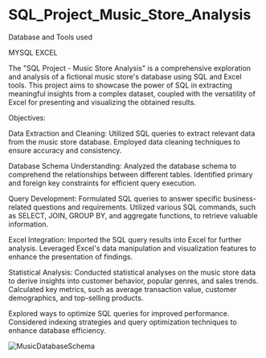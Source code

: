 # SQL_Project_Music_Store_Analysis

Database and Tools used

  MYSQL
  EXCEL
  
The "SQL Project - Music Store Analysis" is a comprehensive exploration and analysis of a fictional music store's database using SQL and Excel tools. This project aims to showcase the power of SQL in extracting meaningful insights from a complex dataset, coupled with the versatility of Excel for presenting and visualizing the obtained results.

Objectives:

Data Extraction and Cleaning:
Utilized SQL queries to extract relevant data from the music store database.
Employed data cleaning techniques to ensure accuracy and consistency.

Database Schema Understanding:
Analyzed the database schema to comprehend the relationships between different tables.
Identified primary and foreign key constraints for efficient query execution.

Query Development:
Formulated SQL queries to answer specific business-related questions and requirements.
Utilized various SQL commands, such as SELECT, JOIN, GROUP BY, and aggregate functions, to retrieve valuable information.

Excel Integration:
Imported the SQL query results into Excel for further analysis.
Leveraged Excel's data manipulation and visualization features to enhance the presentation of findings.

Statistical Analysis:
Conducted statistical analyses on the music store data to derive insights into customer behavior, popular genres, and sales trends.
Calculated key metrics, such as average transaction value, customer demographics, and top-selling products.


Explored ways to optimize SQL queries for improved performance.
Considered indexing strategies and query optimization techniques to enhance database efficiency.
  
![MusicDatabaseSchema](https://github.com/venkateshrevelly/SQL_Project_Music_Store_Analysis/assets/142008148/b9ceb2f2-106c-4b6d-92cd-77ec0843d7c7)
